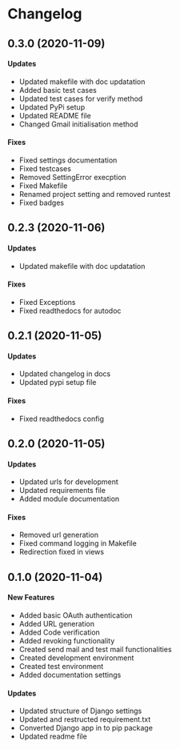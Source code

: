 # Changelog

## 0.3.0 (2020-11-09)

#### Updates

- Updated makefile with doc updatation
- Added basic test cases
- Updated test cases for verify method
- Updated PyPi setup
- Updated README file
- Changed Gmail initialisation method

#### Fixes

- Fixed settings documentation
- Fixed testcases
- Removed SettingError execption
- Fixed Makefile
- Renamed project setting and removed runtest
- Fixed badges

## 0.2.3 (2020-11-06)

#### Updates

- Updated makefile with doc updatation

#### Fixes

- Fixed Exceptions
- Fixed readthedocs for autodoc

## 0.2.1 (2020-11-05)

#### Updates

- Updated changelog in docs
- Updated pypi setup file

#### Fixes

- Fixed readthedocs config

## 0.2.0 (2020-11-05)

#### Updates

- Updated urls for development
- Updated requirements file
- Added module documentation

#### Fixes

- Removed url generation
- Fixed command logging in Makefile
- Redirection fixed in views

## 0.1.0 (2020-11-04)

#### New Features

- Added basic OAuth authentication
- Added URL generation
- Added Code verification
- Added revoking functionality
- Created send mail and test mail functionalities
- Created development environment
- Created test environment
- Added documentation settings

#### Updates

- Updated structure of Django settings
- Updated and restructed requirement.txt
- Converted Django app in to pip package
- Updated readme file
